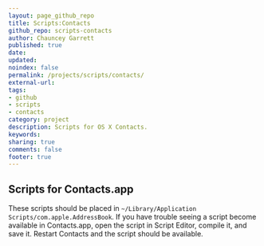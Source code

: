 ```yaml
---
layout: page_github_repo
title: Scripts:Contacts
github_repo: scripts-contacts
author: Chauncey Garrett
published: true
date:
updated:
noindex: false
permalink: /projects/scripts/contacts/
external-url:
tags:
- github
- scripts
- contacts
category: project
description: Scripts for OS X Contacts.
keywords:
sharing: true
comments: false
footer: true
---
```



## Scripts for Contacts.app

These scripts should be placed in `~/Library/Application Scripts/com.apple.AddressBook`. If you have trouble seeing a script become available in Contacts.app, open the script in Script Editor, compile it, and save it. Restart Contacts and the script should be available.
